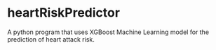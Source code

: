 # heartRiskPredictor
A python program that uses XGBoost Machine Learning model for the prediction of heart attack risk.
